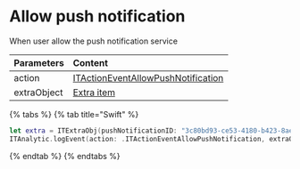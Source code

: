 # Allow push notification

When user allow the push notification service

| **Parameters** | **Content** |
| :--- | :--- |
| action | [ITActionEventAllowPushNotification](../tracking-event/log-event.md) |
| extraObject | [Extra item](../tracking-parameters/extra-param.md) |

{% tabs %}
{% tab title="Swift" %}
```swift
let extra = ITExtraObj(pushNotificationID: "3c80bd93-ce53-4180-b423-8ae62b014f04")
ITAnalytic.logEvent(action: .ITActionEventAllowPushNotification, extraObject: extra)
```
{% endtab %}
{% endtabs %}

